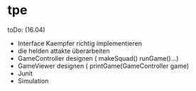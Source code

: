 tpe
===
toDo: (16.04)

- Interface Kaempfer richtig implementieren
- die helden attakte überarbeiten
- GameController designen ( makeSquad() runGame()...)
- GameViewer designen ( printGame(GameController game)
- Junit
- Simulation
